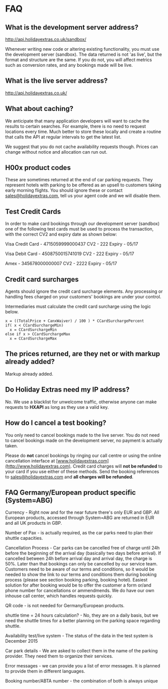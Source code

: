# FAQ

## What is the development server address?

http://api.holidayextras.co.uk/sandbox/

Whenever writing new code or altering existing functionality, you must use the development server (sandbox). The data returned is not 'as live', but the format and structure are the same. If you do not, you will affect metrics such as conversion rates, and any bookings made will be live.



## What is the live server address?

http://api.holidayextras.co.uk/







## What about caching?

We anticipate that many application developers will want to cache the results to certain searches. For example, there is no need to request locations every time. Much better to store these locally and create a routine that calls the API at regular intervals to get the latest list.

We suggest that you do not cache availability requests though. Prices can change without notice and allocation can run out.



## H00x product codes

These are sometimes returned at the end of car parking requests. They represent hotels with parking to be offered as an upsell to customers taking early morning flights. You should ignore these or contact [sales@holidayextras.com](sales@holidayextras.com), tell us your agent code and we will disable them.

## Test Credit Cards

In order to make card bookings through our development server (sandbox) one of the following test cards must be used to process the transaction, with the correct CV2 and expiry date as shown below:

Visa Credit Card - 4715059999000437
CV2 - 222
Expiry - 05/17

Visa Debit Card - 4508750015741019
CV2 - 222
Expiry - 05/17

Amex - 345678000000007
CV2 - 2222
Expiry - 05/17

## Credit card surcharges

Agents should ignore the credit card surcharge elements. Any processing or handling fees charged on your customers' bookings are under your control.

Intermediaries must calculate the credit card surcharge using the logic below.

```
x = ((TotalPrice + CanxWaiver) / 100 ) * CCardSurchargePercent
if( x < CCardSurchargeMin) 
  x = CCardSurchargeMin
else if x > CCardSurchargeMax
  x = CCardSurchargeMax
```





## The prices returned, are they net or with markup already added?

Markup already added.






## Do Holiday Extras need my IP address?

No. We use a blacklist for unwelcome traffic, otherwise anyone can make requests to **HXAPI** as long as they use a valid key. 




## How do I cancel a test booking?

You only need to cancel bookings made to the live server. You do not need to cancel bookings made on the development server, no payment is actually taken.

Please do **not** cancel bookings by ringing our call centre or using the online cancellation interface at [www.holidayextras.com](http://www.holidayextras.com). Credit card charges will **not be refunded** to your card if you use either of these methods. Send the booking references to [sales@holidayextras.com](sales@holidayextras.com) and **all charges will be refunded**.

## FAQ Germany/European product specific (System=ABG)

Currency - Right now and for the near future there's only EUR and GBP. All European products, accessed through System=ABG are returned in EUR and all UK products in GBP.

Number of Pax - is actually required, as the car parks need to plan their shuttle capacities. 

Cancellation Process - Car parks can be cancelled free of charge until 24h before the beginning of the arrival day (basically two days before arrival). If cancelled between 24h before arrival day and arrival day, the charge is 50%. Later than that bookings can only be cancelled by our service team. Customers need to be aware of our terms and conditions, so it would be needed to show the link to our terms and conditions them during booking process (please see section booking parking, booking hotel). Easiest solution for after booking would be to offer the customer a form or/and phone number for cancellations or ammendmends. We do have our own inhouse call center, which handles requests quickly.

QR code - is not needed for Germany/European products. 

shuttle time = 24 hours calculation? - No, they are on a daily basis, but we need the shuttle times for a better planning on the parking space regarding shuttle.

Availability test/live system - The status of the data in the test system is December 2015

Car park details - We are asked to collect them in the name of the parking provider. They need them to organize their services.

Error messages - we can provide you a list of error messages. It is planned to provide them in different languages.

Booking number/ABTA number - the combination of both is always unique





